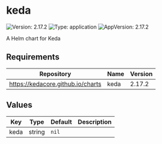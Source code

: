 # keda

![Version: 2.17.2](https://img.shields.io/badge/Version-2.17.2-informational?style=flat-square) ![Type: application](https://img.shields.io/badge/Type-application-informational?style=flat-square) ![AppVersion: 2.17.2](https://img.shields.io/badge/AppVersion-2.17.2-informational?style=flat-square)

A Helm chart for Keda

## Requirements

| Repository | Name | Version |
|------------|------|---------|
| https://kedacore.github.io/charts | keda | 2.17.2 |

## Values

| Key | Type | Default | Description |
|-----|------|---------|-------------|
| keda | string | `nil` |  |


